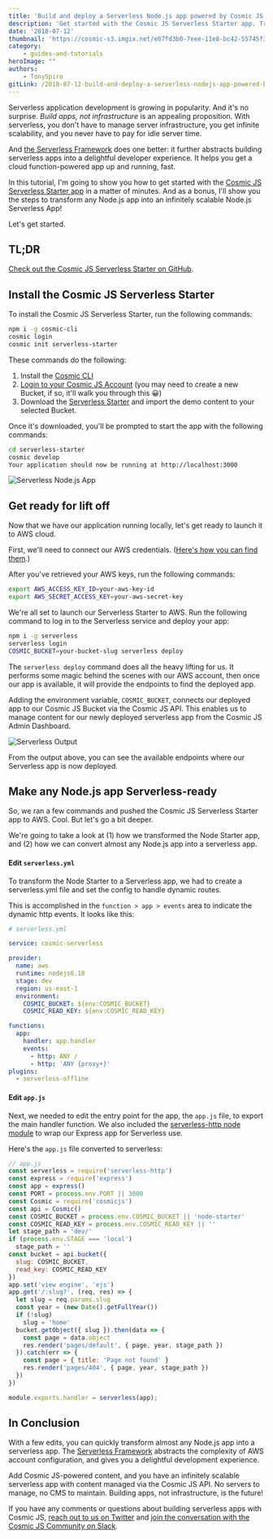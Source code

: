 ```yaml
---
title: 'Build and deploy a Serverless Node.js app powered by Cosmic JS'
description: 'Get started with the Cosmic JS Serverless Starter app. Transform any Node.js app into an infinitely scalable Node.js Serverless app.'
date: '2018-07-12'
thumbnail: 'https://cosmic-s3.imgix.net/e07fd3b0-7eee-11e8-bc42-55745f37e956-cosmic-serverless-lambda.jpg?w=1000'
category:
    - guides-and-tutorials
heroImage: ""
authors:
    - TonySpiro
gitLink: /2018-07-12-build-and-deploy-a-serverless-nodejs-app-powered-by-cosmic-js.md
---
```


Serverless application development is growing in popularity. And it's no surprise. *Build apps, not infrastructure* is an appealing proposition. With serverless, you don't have to manage server infrastructure, you get infinite scalability, and you never have to pay for idle server time.

And [the Serverless Framework](https://serverless.com/framework) does one better: it further abstracts building serverless apps into a delightful developer experience. It helps you get a cloud function-powered app up and running, fast.

In this tutorial, I'm going to show you how to get started with the [Cosmic JS Serverless Starter app](https://github.com/cosmicjs/serverless-starter) in a matter of minutes. And as a bonus, I'll show you the steps to transform any Node.js app into an infinitely scalable Node.js Serverless App!

Let's get started.

## TL;DR
[Check out the Cosmic JS Serverless Starter on GitHub](https://github.com/cosmicjs/serverless-starter).

## Install the Cosmic JS Serverless Starter

To install the Cosmic JS Serverless Starter, run the following commands:

```bash
npm i -g cosmic-cli
cosmic login
cosmic init serverless-starter
```

These commands do the following:
1. Install the [Cosmic CLI](https://www.npmjs.com/package/cosmic-cli)
2. [Login to your Cosmic JS Account](https://cosmicjs.com) (you may need to create a new Bucket, if so, it'll walk you through this 😀)
3. Download the [Serverless Starter](https://github.com/cosmicjs/serverless-starter) and import the demo content to your selected Bucket.

Once it's downloaded, you'll be prompted to start the app with the following commands:

```bash
cd serverless-starter
cosmic develop
Your application should now be running at http://localhost:3000
```

![Serverless Node.js App](https://s3-us-west-2.amazonaws.com/cosmicjs/146a8fc0-8143-11e8-8bfa-139dde8f58ed-Screen%20Shot%202018-07-06%20at%2012.35.53%20PM.png)

## Get ready for lift off

Now that we have our application running locally, let's get ready to launch it to AWS cloud.

First, we'll need to connect our AWS credentials. ([Here's how you can find them](https://serverless.com/framework/docs/providers/aws/guide/credentials/).)

After you've retrieved your AWS keys, run the following commands:

```bash
export AWS_ACCESS_KEY_ID=your-aws-key-id
export AWS_SECRET_ACCESS_KEY=your-aws-secret-key
```

We're all set to launch our Serverless Starter to AWS.  Run the following command to log in to the Serverless service and deploy your app:

```bash
npm i -g serverless
serverless login
COSMIC_BUCKET=your-bucket-slug serverless deploy
```

The `serverless deploy` command does all the heavy lifting for us. It performs some magic behind the scenes with our AWS account, then once our app is available, it will provide the endpoints to find the deployed app.

Adding the environment variable, `COSMIC_BUCKET`, connects our deployed app to our Cosmic JS Bucket via the Cosmic JS API.  This enables us to manage content for our newly deployed serverless app from the Cosmic JS Admin Dashboard.

![Serverless Output](https://s3-us-west-2.amazonaws.com/cosmicjs/36d5f170-8144-11e8-8bfa-139dde8f58ed-Screen%20Shot%202018-07-06%20at%2012.43.48%20PM.png)

From the output above, you can see the available endpoints where our Serverless app is now deployed.

## Make any Node.js app Serverless-ready

So, we ran a few commands and pushed the Cosmic JS Serverless Starter app to AWS. Cool. But let's go a bit deeper.

We're going to take a look at (1) how we transformed the Node Starter app, and (2) how we can convert almost any Node.js app into a serverless app.

#### Edit `serverless.yml`

To transform the Node Starter to a Serverless app, we had to create a serverless.yml file and set the config to handle dynamic routes.

This is accomplished in the `function > app > events` area to indicate the dynamic http events. It looks like this:

```yml
# serverless.yml

service: cosmic-serverless

provider:
  name: aws
  runtime: nodejs6.10
  stage: dev
  region: us-east-1
  environment:
    COSMIC_BUCKET: ${env:COSMIC_BUCKET}
    COSMIC_READ_KEY: ${env:COSMIC_READ_KEY}

functions:
  app:
    handler: app.handler
    events:
      - http: ANY /
      - http: 'ANY {proxy+}'
plugins:
  - serverless-offline
```

#### Edit `app.js`

Next, we needed to edit the entry point for the app, the `app.js` file, to export the main handler function. We also included the [serverless-http node module](https://www.npmjs.com/package/serverless-http) to wrap our Express app for Serverless use.

Here's the `app.js` file converted to serverless:

```javascript
// app.js
const serverless = require('serverless-http')
const express = require('express')
const app = express()
const PORT = process.env.PORT || 3000
const Cosmic = require('cosmicjs')
const api = Cosmic()
const COSMIC_BUCKET = process.env.COSMIC_BUCKET || 'node-starter'
const COSMIC_READ_KEY = process.env.COSMIC_READ_KEY || ''
let stage_path = 'dev/'
if (process.env.STAGE === 'local')
  stage_path = ''
const bucket = api.bucket({
  slug: COSMIC_BUCKET,
  read_key: COSMIC_READ_KEY
})
app.set('view engine', 'ejs')
app.get('/:slug?', (req, res) => {
  let slug = req.params.slug
  const year = (new Date().getFullYear())
  if (!slug)
    slug = 'home'
  bucket.getObject({ slug }).then(data => {
    const page = data.object
    res.render('pages/default', { page, year, stage_path })
  }).catch(err => {
    const page = { title: 'Page not found' }
    res.render('pages/404', { page, year, stage_path })
  })
})

module.exports.handler = serverless(app);
```

## In Conclusion
With a few edits, you can quickly transform almost any Node.js app into a serverless app. The [Serverless Framework](https://serverless.com/framework) abstracts the complexity of AWS account configuration, and gives you a delightful development experience.

Add Cosmic JS-powered content, and you have an infinitely scalable serverless app with content managed via the Cosmic JS API.  No servers to manage, no CMS to maintain. Building apps, not infrastructure, is the future!

If you have any comments or questions about building serverless apps with Cosmic JS, [reach out to us on Twitter](https://twitter.com/cosmic_js) and [join the conversation with the Cosmic JS Community on Slack](https://cosmicjs.com/community).
